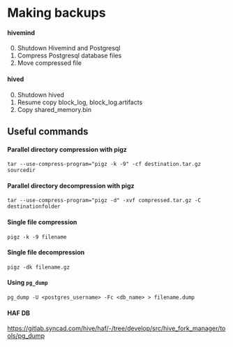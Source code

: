 # Making backups

#### hivemind
0. Shutdown Hivemind and Postgresql
1. Compress Postgresql database files
2. Move compressed file

#### hived
0. Shutdown hived
1. Resume copy block_log, block_log.artifacts
2. Copy shared_memory.bin

## Useful commands

#### Parallel directory compression with pigz
```
tar --use-compress-program="pigz -k -9" -cf destination.tar.gz sourcedir
```

#### Parallel directory decompression with pigz
```
tar --use-compress-program="pigz -d" -xvf compressed.tar.gz -C destinationfolder
```

#### Single file compression
```
pigz -k -9 filename
```

#### Single file decompression
```
pigz -dk filename.gz
```

#### Using `pg_dump`
```
pg_dump -U <postgres_username> -Fc <db_name> > filename.dump
```

#### HAF DB
https://gitlab.syncad.com/hive/haf/-/tree/develop/src/hive_fork_manager/tools/pg_dump
